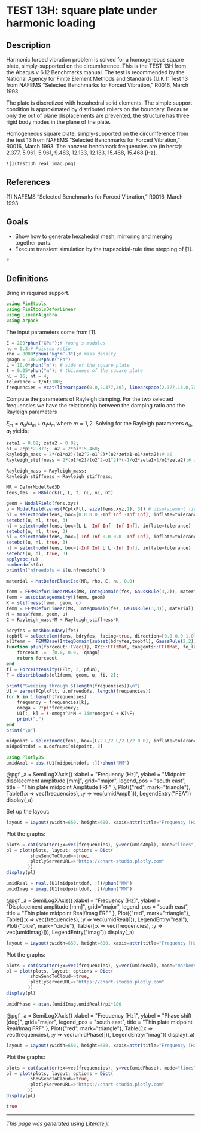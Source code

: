 # TEST 13H: square plate under harmonic loading

## Description

Harmonic forced vibration problem is solved for a homogeneous square plate,
simply-supported on the circumference. This is the TEST 13H from the Abaqus v
6.12 Benchmarks manual. The test is recommended by the National Agency for
Finite Element Methods and Standards (U.K.): Test 13 from NAFEMS “Selected
Benchmarks for Forced Vibration,” R0016, March 1993.

The plate is discretized with hexahedral solid elements. The simple support
condition is approximated by distributed rollers on the boundary. Because
only the out of plane displacements are prevented, the structure has three
rigid body modes in the plane of the plate.

Homogeneous square plate, simply-supported on the circumference from the test
13 from NAFEMS “Selected Benchmarks for Forced Vibration,” R0016, March 1993.
The nonzero benchmark frequencies are (in hertz): 2.377, 5.961, 5.961, 9.483,
12.133, 12.133, 15.468, 15.468 [Hz].

```julia
![](test13h_real_imag.png)
```

## References

[1] NAFEMS “Selected Benchmarks for Forced Vibration,” R0016, March 1993.

## Goals

- Show how to generate hexahedral mesh, mirroring and merging together parts.
- Execute transient simulation by the trapezoidal-rule time stepping of [1].

```julia
#
```

## Definitions

Bring in required support.

```julia
using FinEtools
using FinEtoolsDeforLinear
using LinearAlgebra
using Arpack
```

The input parameters come from [1].

```julia
E = 200*phun("GPa");# Young's modulus
nu = 0.3;# Poisson ratio
rho = 8000*phun("kg*m^-3");# mass density
qmagn = 100.0*phun("Pa")
L = 10.0*phun("m"); # side of the square plate
t = 0.05*phun("m"); # thickness of the square plate
nL = 16; nt = 4;
tolerance = t/nt/100;
frequencies = vcat(linearspace(0.0,2.377,20), linearspace(2.377,15.0,70))
```

Compute the parameters of Rayleigh damping. For the two selected
frequencies we have the relationship between the damping ratio and
the Rayleigh parameters

$\xi_m=a_0/\omega_m+a_1\omega_m$
where $m=1,2$.  Solving for the Rayleigh parameters $a_0,a_1$ yields:

```julia
zeta1 = 0.02; zeta2 = 0.02;
o1 = 2*pi*2.377;  o2 = 2*pi*15.468;
Rayleigh_mass = 2*(o1*o2)/(o2^2-o1^2)*(o2*zeta1-o1*zeta2);# a0
Rayleigh_stiffness = 2*(o1*o2)/(o2^2-o1^2)*(-1/o2*zeta1+1/o1*zeta2);# a1

Rayleigh_mass = Rayleigh_mass;
Rayleigh_stiffness = Rayleigh_stiffness;

MR = DeforModelRed3D
fens,fes  = H8block(L, L, t, nL, nL, nt)

geom = NodalField(fens.xyz)
u = NodalField(zeros(FCplxFlt, size(fens.xyz,1), 3)) # displacement field
nl = selectnode(fens, box=[0.0 0.0 -Inf Inf -Inf Inf], inflate=tolerance)
setebc!(u, nl, true, 3)
nl = selectnode(fens, box=[L L -Inf Inf -Inf Inf], inflate=tolerance)
setebc!(u, nl, true, 3)
nl = selectnode(fens, box=[-Inf Inf 0.0 0.0 -Inf Inf], inflate=tolerance)
setebc!(u, nl, true, 3)
nl = selectnode(fens, box=[-Inf Inf L L -Inf Inf], inflate=tolerance)
setebc!(u, nl, true, 3)
applyebc!(u)
numberdofs!(u)
println("nfreedofs = $(u.nfreedofs)")

material = MatDeforElastIso(MR, rho, E, nu, 0.0)

femm = FEMMDeforLinearMSH8(MR, IntegDomain(fes, GaussRule(3,2)), material)
femm = associategeometry!(femm, geom)
K = stiffness(femm, geom, u)
femm = FEMMDeforLinear(MR, IntegDomain(fes, GaussRule(3,3)), material)
M = mass(femm, geom, u)
C = Rayleigh_mass*M + Rayleigh_stiffness*K

bdryfes = meshboundary(fes)
topbfl = selectelem(fens, bdryfes, facing=true, direction=[0.0 0.0 1.0])
el1femm =  FEMMBase(IntegDomain(subset(bdryfes,topbfl), GaussRule(2,2)))
function pfun(forceout::FVec{T}, XYZ::FFltMat, tangents::FFltMat, fe_label::FInt) where {T}
    forceout .=  [0.0, 0.0, -qmagn]
    return forceout
end
fi = ForceIntensity(FFlt, 3, pfun);
F = distribloads(el1femm, geom, u, fi, 2);

print("Sweeping through $(length(frequencies))\n")
U1 = zeros(FCplxFlt, u.nfreedofs, length(frequencies))
for k in 1:length(frequencies)
    frequency = frequencies[k];
    omega = 2*pi*frequency;
    U1[:, k] = (-omega^2*M + 1im*omega*C + K)\F;
    print(".")
end
print("\n")

midpoint = selectnode(fens, box=[L/2 L/2 L/2 L/2 0 0], inflate=tolerance);
midpointdof = u.dofnums[midpoint, 3]

using PlotlyJS
umidAmpl = abs.(U1[midpointdof, :])/phun("MM")
```

@pgf _a = SemiLogXAxis({
    xlabel = "Frequency [Hz]",
    ylabel = "Midpoint  displacement amplitude [mm]",
    grid="major",
    legend_pos  = "south east",
    title = "Thin plate midpoint Amplitude FRF"
},
Plot({"red", mark="triangle"}, Table([:x => vec(frequencies), :y => vec(umidAmpl)])), LegendEntry("FEA"))
display(_a)

Set up the layout:

```julia
layout = Layout(;width=650, height=600, xaxis=attr(title="Frequency [Hz]", type = "log"), yaxis=attr(title="Midpoint  displacement amplitude [mm]", type = "linear"), title = "Thin plate midpoint Amplitude FRF")
```

Plot the graphs:

```julia
plots = cat(scatter(;x=vec(frequencies), y=vec(umidAmpl), mode="lines", name = "FEA", line_color = "rgb(215, 15, 15)"); dims = 1)
pl = plot(plots, layout; options = Dict(
        :showSendToCloud=>true,
        :plotlyServerURL=>"https://chart-studio.plotly.com"
        ))
display(pl)

umidReal = real.(U1[midpointdof, :])/phun("MM")
umidImag = imag.(U1[midpointdof, :])/phun("MM")
```

@pgf _a = SemiLogXAxis({
    xlabel = "Frequency [Hz]",
    ylabel = "Displacement amplitude [mm]",
    grid="major",
    legend_pos  = "south east",
    title = "Thin plate midpoint Real/Imag FRF"
},
Plot({"red", mark="triangle"}, Table([:x => vec(frequencies), :y => vec(umidReal)])), LegendEntry("real"),
Plot({"blue", mark="circle"}, Table([:x => vec(frequencies), :y => vec(umidImag)])), LegendEntry("imag"))
display(_a)

```julia
layout = Layout(;width=650, height=600, xaxis=attr(title="Frequency [Hz]", type = "log"), yaxis=attr(title="Midpoint  displacement amplitude [mm]", type = "linear"), title = "Thin plate midpoint Real/Imag FRF")
```

Plot the graphs:

```julia
plots = cat(scatter(;x=vec(frequencies), y=vec(umidReal), mode="markers+lines", name = "real", line_color = "rgb(215, 15, 15)"), scatter(;x=vec(frequencies), y=vec(umidImag), mode="markers+lines", name = "imag", line_color = "rgb(15, 15, 215)"); dims = 1)
pl = plot(plots, layout; options = Dict(
        :showSendToCloud=>true,
        :plotlyServerURL=>"https://chart-studio.plotly.com"
        ))
display(pl)

umidPhase = atan.(umidImag,umidReal)/pi*180
```

@pgf _a = SemiLogXAxis({
    xlabel = "Frequency [Hz]",
    ylabel = "Phase shift [deg]",
    grid="major",
    legend_pos  = "south east",
    title = "Thin plate midpoint Real/Imag FRF"
},
Plot({"red", mark="triangle"}, Table([:x => vec(frequencies), :y => vec(umidPhase)])), LegendEntry("imag"))
display(_a)

```julia
layout = Layout(;width=650, height=600, xaxis=attr(title="Frequency [Hz]", type = "log"), yaxis=attr(title="Phase shift [deg]", type = "linear"), title = "Thin plate midpoint FRF phase")
```

Plot the graphs:

```julia
plots = cat(scatter(;x=vec(frequencies), y=vec(umidPhase), mode="lines", name = "phase", line_color = "rgb(15, 215, 15)"),; dims = 1)
pl = plot(plots, layout; options = Dict(
        :showSendToCloud=>true,
        :plotlyServerURL=>"https://chart-studio.plotly.com"
        ))
display(pl)

true
```

---

*This page was generated using [Literate.jl](https://github.com/fredrikekre/Literate.jl).*

